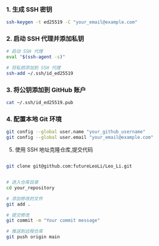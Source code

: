 ### 1. 生成 SSH 密钥

```bash
ssh-keygen -t ed25519 -C "your_email@example.com"
```

### 2. 启动 SSH 代理并添加私钥

```bash
# 启动 SSH 代理
eval "$(ssh-agent -s)"

# 将私钥添加到 SSH 代理
ssh-add ~/.ssh/id_ed25519

```

### 3. 将公钥添加到 GitHub 账户
```bash
cat ~/.ssh/id_ed25519.pub

```


### 4. 配置本地 Git 环境
```bash
git config --global user.name "your_github_username"
git config --global user.email "your_email@example.com"

```

5. 使用 SSH 地址克隆仓库,提交代码

```bash

git clone git@github.com:futureLeoLi/Leo_Li.git


# 进入仓库目录
cd your_repository

# 添加修改的文件
git add .

# 提交修改
git commit -m "Your commit message"

# 推送到远程仓库
git push origin main

```


